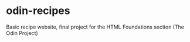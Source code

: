 # odin-recipes
Basic recipe website, final project for the HTML Foundations section (The Odin Project)
